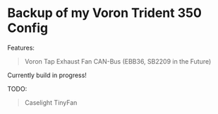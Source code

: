 # Backup of my Voron Trident 350 Config

Features:
> Voron Tap
> Exhaust Fan
> CAN-Bus (EBB36, SB2209 in the Future)


Currently build in progress!

TODO:
> Caselight
> TinyFan
